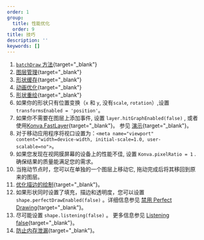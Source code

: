 ```yaml
---
order: 1
group:
  title: 性能优化
  order: 9
title: 技巧
description: ''
keywords: []
---
```




1. [`batchDraw` 方法](https://konvajs.github.io/docs/performance/Batch_Draw.html){target="_blank"}
2. [图层管理](https://konvajs.github.io/docs/performance/Layer_Management.html){target="_blank"}
3. [形状缓存](https://konvajs.github.io/docs/performance/Shape_Caching.html){target="_blank"}
4. [动画优化](https://konvajs.github.io/docs/performance/Optimize_Animation.html){target="_blank"}
5. [形状重绘](https://konvajs.github.io/docs/performance/Shape_Redraw.html){target="_blank"}
6. 如果你的形状只有位置变换（`x` 和 `y`, 没有`scale`, `rotation`）,设置`transformsEnabled = 'position'`。
7. 如果你不需要在图层上添加事件, 设置 `layer.hitGraphEnabled(false)` ,  或者使用[Konva.FastLayer](https://konvajs.github.io/api/Konva.Group.html){target="_blank"}。 参见 [演示](https://konvajs.github.io/docs/sandbox/Animation_Stress_Test.html){target="_blank"}。
8. 对于移动应用程序将视口设置为：`<meta name="viewport" content="width=device-width, initial-scale=1.0, user-scalable=no">`。
9. 如果您发现在视网膜屏幕的设备上的性能不佳, 设置 `Konva.pixelRatio = 1` .确保结果的质量能满足您的需求。
10. 当拖动节点时，您可以在单独的一个图层上移动它, 拖动完成后将其移回到原来的图层。
11. [优化描边的绘制](https://konvajs.github.io/docs/performance/Optimize_Strokes.html){target="_blank"}。
12. 如果形状同时设置了填充，描边和透明度，您可以设置 `shape.perfectDrawEnabled(false)` 。详细信息参见 [禁用 Perfect Drawing](https://konvajs.github.io/docs/performance/Disable_Perfect_Draw.html){target="_blank"}。
13. 尽可能设置 `shape.listening(false)` 。 更多信息参见 [Listening false](https://konvajs.github.io/docs/performance/Listening_False.html){target="_blank"}。
14. [防止内存泄漏](https://konvajs.github.io/docs/performance/Avoid_Memory_Leaks.html){target="_blank"}。


